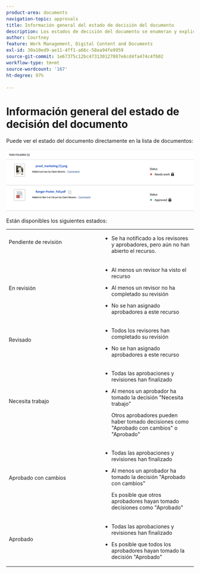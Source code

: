 ```yaml
---
product-area: documents
navigation-topic: approvals
title: Información general del estado de decisión del documento
description: Los estados de decisión del documento se enumeran y explican
author: Courtney
feature: Work Management, Digital Content and Documents
exl-id: 30a10ed9-ae11-4ff1-a66c-58ea94fe9959
source-git-commit: 1e67375c12bc473130127887e6cd4fa474c4fb02
workflow-type: tm+mt
source-wordcount: '167'
ht-degree: 97%

---
```


# Información general del estado de decisión del documento

Puede ver el estado del documento directamente en la lista de documentos:

![Estado en la lista de documentos](assets/status-in-doc-list.png)


Están disponibles los siguientes estados:

<table>
            <col style="width: 50%;" />
            <col style="width: 50%;" />
            <tbody>
                 <tr>
                    <td>
                        Pendiente de revisión</p>
                    </td>
                    <td>
                        <ul>
                            <li>
                                Se ha notificado a los revisores y aprobadores, pero aún no han abierto el recurso.
                            </li>
                        </ul>
                    </td>
                </tr>
                 <tr>
                    <td>
                        En revisión</p>
                    </td>
                    <td>
                        <ul>
                            <li>
                                <p>Al menos un revisor ha visto el recurso</p>
                            </li>
                            <li>
                                <p>Al menos un revisor no ha completado su revisión</p>
                            </li>
                            <li>
                                <p>No se han asignado aprobadores a este recurso</p>
                            </li>
                        </ul>
                    </td>
                </tr>
                 <tr>
                    <td>
                        Revisado</p>
                    </td>
                    <td>
                        <ul>
                            <li>
                                <p>Todos los revisores han completado su revisión</p>
                            </li>
                            <li>
                                <p>No se han asignado aprobadores a este recurso</p>
                            </li>
                        </ul>
                    </td>
                </tr>
                 <tr>
                    <td>Necesita trabajo</p>
                    </td>
                    <td>
                        <ul>
                            <li>
                                <p>Todas las aprobaciones y revisiones han finalizado</p>
                            </li>
                            <li>
                                <p>Al menos un aprobador ha tomado la decisión "Necesita trabajo"</p>
                                <p>Otros aprobadores pueden haber tomado decisiones como "Aprobado con cambios" o "Aprobado"
                            </li>
                        </ul>
                    </td>
                </tr>
                  <tr>
                    <td>Aprobado con cambios</p>
                    </td>
                    <td>
                        <ul>
                            <li>
                                <p>Todas las aprobaciones y revisiones han finalizado</p>
                            </li>
                            <li>
                                <p>Al menos un aprobador ha tomado la decisión "Aprobado con cambios"</p>
                                <p>Es posible que otros aprobadores hayan tomado decisiones como "Aprobado"
                            </li>
                        </ul>
                    </td>
                </tr>
                 <tr>
                    <td>Aprobado</p>
                    </td>
                    <td>
                        <ul>
                            <li>
                                <p>Todas las aprobaciones y revisiones han finalizado</p>
                            </li>
                            <li>
                                <p>Es posible que todos los aprobadores hayan tomado la decisión "Aprobado"
                            </li>
                        </ul>
                    </td>
                </tr>
           </tbody>
        </table>



<!--



<table>
            <col style="width: 50%;" />
            <col style="width: 50%;" />
            <tbody>
                 <tr>
                    <td>
                        Pending review</p>
                    </td>
                    <td>
                        <ul>
                            <li>
                                Reviewers and approvers have been notified, but have not yet opened the asset.
                            </li>
                        </ul>
                    </td>
                </tr>
                 <tr>
                    <td>
                        In review</p>
                    </td>
                    <td>
                        <ul>
                            <li>
                                <p>At least one reviewer or approver has viewed the asset</p>
                            </li>
                            <li>
                                <p>At least one reviewer has not completed their review</p><p>Or</p>
                                <p>At least one approver has not made an approval decision</p>
                            </li>
                        </ul>
                    </td>
                </tr>
                 <tr>
                    <td>
                        Reviewed</p>
                    </td>
                    <td>
                        <ul>
                            <li>
                                All reviews are complete
                            </li>
                            <li>
                                There are no approvers
                            </li>
                        </ul>
                    </td>
                </tr>
                 <tr>
                    <td>Needs work</p>
                    </td>
                    <td>
                        <ul>
                            <li>
                                <p>All approvals and reviews are complete</p>
                            </li>
                            <li>
                                <p>At least one approver has made a decision of "Needs work"</p>
                                <p>Other approvers may have given decisions of "Approved with changes" or "Approved"
                            </li>
                        </ul>
                    </td>
                </tr>
                  <tr>
                    <td>Approved with changes</p>
                    </td>
                    <td>
                        <ul>
                            <li>
                                <p>All approvals and reviews are complete</p>
                            </li>
                            <li>
                                <p>At least one approver has made a decision of "Approved with changes"</p>
                                <p>Other approvers may have given decisions of "Approved"
                            </li>
                        </ul>
                    </td>
                </tr>
                 <tr>
                    <td>Approved</p>
                    </td>
                    <td>
                        <ul>
                            <li>
                                <p>All approvals and reviews are complete</p>
                            </li>
                            <li>
                                <p>All approvers may have given decisions of "Approved"
                            </li>
                        </ul>
                    </td>
                </tr>
           </tbody>
        </table>


-->